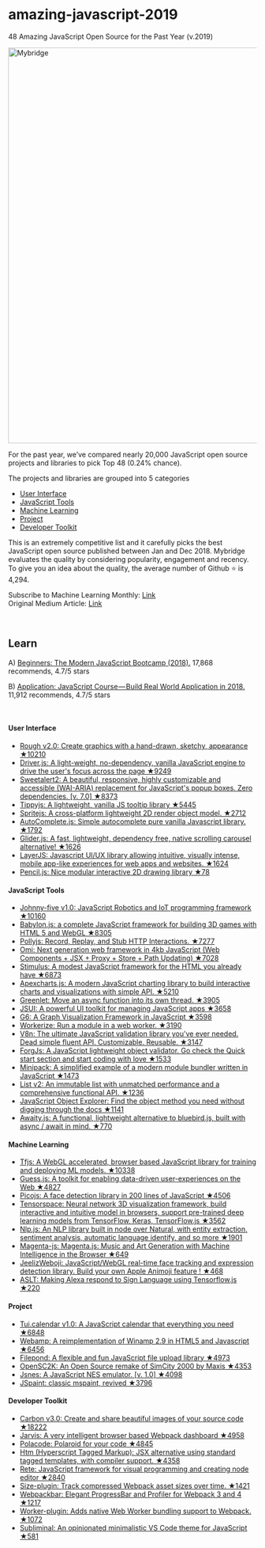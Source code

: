 # amazing-javascript-2019
48 Amazing JavaScript Open Source for the Past Year (v.2019)

<a href="https://medium.com/@Mybridge/48-amazing-javascript-open-source-for-the-past-year-v-2019-ce51cdd10fb9"><img src="js-opensource-2019.png" width="800" alt="Mybridge"></a>

For the past year, we’ve compared nearly 20,000 JavaScript open source projects and libraries to pick Top 48 (0.24% chance).

The projects and libraries are grouped into 5 categories

- [User Interface](#User-Interface)
- [JavaScript Tools](#JavaScript-Tools)
- [Machine Learning](#Machine-Learning)
- [Project](#Project)
- [Developer Toolkit](#Developer-Toolkit)

This is an extremely competitive list and it carefully picks the best JavaScript open source published between Jan and Dec 2018. Mybridge evaluates the quality by considering popularity, engagement and recency. To give you an idea about the quality, the average number of Github ⭐️ is 4,294.

Subscribe to Machine Learning Monthly: [Link](https://github.com/Mybridge/javascript-open-source) <br>
Original Medium Article: [Link](https://medium.com/@Mybridge/48-amazing-javascript-open-source-for-the-past-year-v-2019-ce51cdd10fb9)

<br>

## Learn

A) [Beginners: The Modern JavaScript Bootcamp (2018).](http://bit.ly/2ssEpWe) 17,868 recommends, 4.7/5 stars

B) [Application: JavaScript Course — Build Real World Application in 2018.](http://bit.ly/2jtAtQ8) 11,912 recommends, 4.7/5 stars


<br>

#### User Interface
* [Rough v2.0: Create graphics with a hand-drawn, sketchy, appearance ★10210](https://github.com/pshihn/rough) <br>
* [Driver.js: A light-weight, no-dependency, vanilla JavaScript engine to drive the user's focus across the page ★9249](https://github.com/kamranahmedse/driver.js) <br>
* [Sweetalert2: A beautiful, responsive, highly customizable and accessible (WAI-ARIA) replacement for JavaScript's popup boxes. Zero dependencies. [v. 7.0] ★8373](https://github.com/sweetalert2/sweetalert2) <br>
* [Tippyjs: A lightweight, vanilla JS tooltip library ★5445](https://github.com/atomiks/tippyjs) <br>
* [Spritejs: A cross-platform lightweight 2D render object model. ★2712](https://github.com/spritejs/spritejs) <br>
* [AutoComplete.js: Simple autocomplete pure vanilla Javascript library. ★1792](https://github.com/TarekRaafat/autoComplete.js) <br>
* [Glider.js: A fast, lightweight, dependency free, native scrolling carousel alternative! ★1626](https://github.com/NickPiscitelli/Glider.js) <br>
* [LayerJS: Javascript UI/UX library allowing intuitive, visually intense, mobile app-like experiences for web apps and websites. ★1624](https://github.com/layerjs/layerjs) <br>
* [Pencil.js: Nice modular interactive 2D drawing library ★78](https://github.com/GMartigny/pencil.js) <br>

#### JavaScript Tools
* [Johnny-five v1.0: JavaScript Robotics and IoT programming framework ★10160](https://github.com/rwaldron/johnny-five) <br>
* [Babylon.js: a complete JavaScript framework for building 3D games with HTML 5 and WebGL ★8305](https://github.com/BabylonJS/Babylon.js) <br>
* [Pollyjs: Record, Replay, and Stub HTTP Interactions. ★7277](https://github.com/Netflix/pollyjs) <br>
* [Omi: Next generation web framework in 4kb JavaScript (Web Components + JSX + Proxy + Store + Path Updating) ★7028](https://github.com/Tencent/omi) <br>
* [Stimulus: A modest JavaScript framework for the HTML you already have ★6873](https://github.com/stimulusjs/stimulus) <br>
* [Apexcharts.js: A modern JavaScript charting library to build interactive charts and visualizations with simple API. ★5210](https://github.com/apexcharts/apexcharts.js) <br>
* [Greenlet: Move an async function into its own thread. ★3905](https://github.com/developit/greenlet) <br>
* [JSUI: A powerful UI toolkit for managing JavaScript apps ★3658](https://github.com/kitze/JSUI) <br>
* [G6: A Graph Visualization Framework in JavaScript ★3598](https://github.com/antvis/g6) <br>
* [Workerize: Run a module in a web worker. ★3190](https://github.com/developit/workerize) <br>
* [V8n: The ultimate JavaScript validation library you've ever needed. Dead simple fluent API. Customizable. Reusable. ★3147](https://github.com/imbrn/v8n) <br>
* [ForgJs: A JavaScript lightweight object validator. Go check the Quick start section and start coding with love ★1533](https://github.com/oussamahamdaoui/forgJs) <br>
* [Minipack: A simplified example of a modern module bundler written in JavaScript ★1473](https://github.com/ronami/minipack) <br>
* [List v2: An immutable list with unmatched performance and a comprehensive functional API. ★1236](https://github.com/funkia/list) <br>
* [JavaScript Object Explorer: Find the object method you need without digging through the docs ★1141](https://github.com/sdras/object-explorer) <br>
* [Awaity.js: A functional, lightweight alternative to bluebird.js, built with async / await in mind. ★770](https://github.com/asfktz/Awaity.js) <br>


#### Machine Learning
* [Tfjs: A WebGL accelerated, browser based JavaScript library for training and deploying ML models. ★10338](https://github.com/tensorflow/tfjs) <br>
* [Guess.js: A toolkit for enabling data-driven user-experiences on the Web ★4827](https://github.com/guess-js/guess) <br>
* [Picojs: A face detection library in 200 lines of JavaScript ★4506](https://github.com/tehnokv/picojs) <br>
* [Tensorspace: Neural network 3D visualization framework, build interactive and intuitive model in browsers, support pre-trained deep learning models from TensorFlow, Keras, TensorFlow.js ★3562](https://github.com/tensorspace-team/tensorspace) <br>
* [Nlp.js: An NLP library built in node over Natural, with entity extraction, sentiment analysis, automatic language identify, and so more ★1901](https://github.com/axa-group/nlp.js) <br>
* [Magenta-js: Magenta.js: Music and Art Generation with Machine Intelligence in the Browser ★649](https://github.com/tensorflow/magenta-js) <br>
* [JeelizWeboji: JavaScript/WebGL real-time face tracking and expression detection library. Build your own Apple Animoji feature ! ★468](https://github.com/jeeliz/jeelizWeboji) <br>
* [ASLT: Making Alexa respond to Sign Language using Tensorflow.js ★220](https://github.com/shekit/alexa-sign-language-translator) <br>


#### Project
* [Tui.calendar v1.0: A JavaScript calendar that everything you need ★6848](https://github.com/nhnent/tui.calendar) <br>
* [Webamp: ️A reimplementation of Winamp 2.9 in HTML5 and Javascript ★6456](https://github.com/captbaritone/webamp) <br>
* [Filepond: A flexible and fun JavaScript file upload library ★4973](https://github.com/pqina/filepond) <br>
* [OpenSC2K: An Open Source remake of SimCity 2000 by Maxis ★4353](https://github.com/rage8885/OpenSC2K) <br>
* [Jsnes: A JavaScript NES emulator. [v. 1.0] ★4098](https://github.com/bfirsh/jsnes) <br>
* [JSpaint: classic mspaint, revived ★3796](https://github.com/1j01/jspaint) <br>


#### Developer Toolkit
* [Carbon v3.0: Create and share beautiful images of your source code ★18222](https://github.com/dawnlabs/carbon) <br>
* [Jarvis: A very intelligent browser based Webpack dashboard ★4958](https://github.com/zouhir/jarvis) <br>
* [Polacode: Polaroid for your code ★4845](https://github.com/octref/polacode) <br>
* [Htm (Hyperscript Tagged Markup): JSX alternative using standard tagged templates, with compiler support. ★4358](https://github.com/developit/htm) <br>
* [Rete: JavaScript framework for visual programming and creating node editor ★2840](https://github.com/retejs/rete) <br>
* [Size-plugin: Track compressed Webpack asset sizes over time. ★1421](https://github.com/GoogleChromeLabs/size-plugin) <br>
* [Webpackbar: Elegant ProgressBar and Profiler for Webpack 3 and 4 ★1217](https://github.com/nuxt/webpackbar) <br>
* [Worker-plugin: Adds native Web Worker bundling support to Webpack. ★1072](https://github.com/GoogleChromeLabs/worker-plugin) <br>
* [Subliminal: An opinionated minimalistic VS Code theme for JavaScript ★581](https://github.com/gaearon/subliminal) <br>


